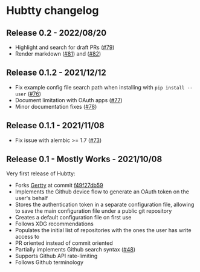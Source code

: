# Hubtty changelog

## Release 0.2 - 2022/08/20

- Highlight and search for draft PRs ([#79](https://github.com/hubtty/hubtty/pull/79))
- Render markdown ([#81](https://github.com/hubtty/hubtty/pull/81)) and ([#82](https://github.com/hubtty/hubtty/pull/82))

## Release 0.1.2 - 2021/12/12

- Fix example config file search path when installing with `pip install --user` ([#76](https://github.com/hubtty/hubtty/pull/76))
- Document limitation with OAuth apps ([#77](https://github.com/hubtty/hubtty/pull/77))
- Minor documentation fixes ([#78](https://github.com/hubtty/hubtty/pull/78))

## Release 0.1.1 - 2021/11/08

- Fix issue with alembic >= 1.7 ([#73](https://github.com/hubtty/hubtty/pull/73))

## Release 0.1 - Mostly Works - 2021/10/08

Very first release of Hubtty:

- Forks [Gertty](https://opendev.org/ttygroup/gertty.git) at commit [f49f27db59](https://opendev.org/ttygroup/gertty/src/commit/f49f27db596816b2a291e4b3b41d353ee5c63fbd)
- Implements the Github device flow to generate an OAuth token on the user's behalf
- Stores the authentication token in a separate configuration file, allowing to save the main configuration file under a public git repository
- Creates a default configuration file on first use
- Follows XDG recommendations
- Populates the initial list of repositories with the ones the user has write access to
- PR oriented instead of commit oriented
- Partially implements Github search syntax ([#48](https://github.com/hubtty/hubtty/issues/48))
- Supports Github API rate-limiting
- Follows Github terminology
